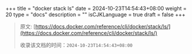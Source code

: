 +++
title = "docker stack ls"
date = 2024-10-23T14:54:43+08:00
weight = 20
type = "docs"
description = ""
isCJKLanguage = true
draft = false
+++

> 原文: [https://docs.docker.com/reference/cli/docker/stack/ls/](https://docs.docker.com/reference/cli/docker/stack/ls/)
>
> 收录该文档的时间：`2024-10-23T14:54:43+08:00`

